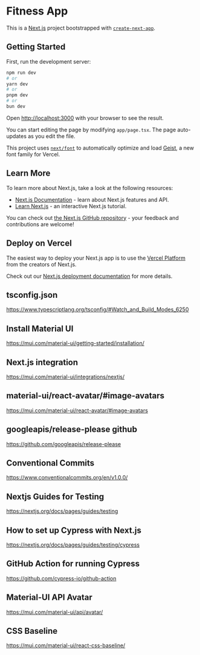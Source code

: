 # Fitness App

This is a [Next.js](https://nextjs.org) project bootstrapped with [`create-next-app`](https://nextjs.org/docs/app/api-reference/cli/create-next-app).

## Getting Started

First, run the development server:

```bash
npm run dev
# or
yarn dev
# or
pnpm dev
# or
bun dev
```

Open [http://localhost:3000](http://localhost:3000) with your browser to see the result.

You can start editing the page by modifying `app/page.tsx`. The page auto-updates as you edit the file.

This project uses [`next/font`](https://nextjs.org/docs/app/building-your-application/optimizing/fonts) to automatically optimize and load [Geist](https://vercel.com/font), a new font family for Vercel.

## Learn More

To learn more about Next.js, take a look at the following resources:

- [Next.js Documentation](https://nextjs.org/docs) - learn about Next.js features and API.
- [Learn Next.js](https://nextjs.org/learn) - an interactive Next.js tutorial.

You can check out [the Next.js GitHub repository](https://github.com/vercel/next.js) - your feedback and contributions are welcome!

## Deploy on Vercel

The easiest way to deploy your Next.js app is to use the [Vercel Platform](https://vercel.com/new?utm_medium=default-template&filter=next.js&utm_source=create-next-app&utm_campaign=create-next-app-readme) from the creators of Next.js.

Check out our [Next.js deployment documentation](https://nextjs.org/docs/app/building-your-application/deploying) for more details.

## tsconfig.json

<https://www.typescriptlang.org/tsconfig/#Watch_and_Build_Modes_6250>

## Install Material UI

<https://mui.com/material-ui/getting-started/installation/>

## Next.js integration

<https://mui.com/material-ui/integrations/nextjs/>

## material-ui/react-avatar/#image-avatars

<https://mui.com/material-ui/react-avatar/#image-avatars>

## googleapis/release-please github

<https://github.com/googleapis/release-please>

## Conventional Commits

<https://www.conventionalcommits.org/en/v1.0.0/>

## Nextjs Guides for Testing

<https://nextjs.org/docs/pages/guides/testing>

## How to set up Cypress with Next.js

<https://nextjs.org/docs/pages/guides/testing/cypress>

## GitHub Action for running Cypress

<https://github.com/cypress-io/github-action>

## Material-UI API Avatar

<https://mui.com/material-ui/api/avatar/>

## CSS Baseline

<https://mui.com/material-ui/react-css-baseline/>

